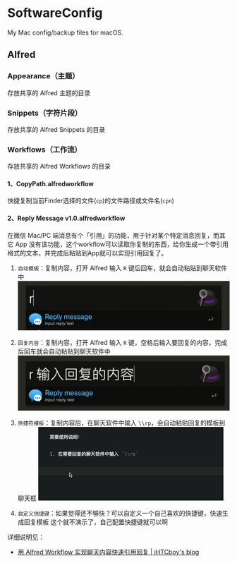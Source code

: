 # SoftwareConfig
My Mac config/backup files for macOS.


## Alfred


### Appearance（主题）
存放共享的 Alfred 主题的目录


### Snippets（字符片段）
存放共享的 Alfred Snippets 的目录 

### Workflows（工作流）
存放共享的 Alfred Workflows 的目录

#### 1、CopyPath.alfredworkflow

快捷复制当前Finder选择的文件(`cp`)的文件路径或文件名(`cpn`)


#### 2、Reply Message v1.0.alfredworkflow
在微信 Mac/PC 端消息有个「引用」的功能，用于针对某个特定消息回复，而其它 App 没有该功能，这个workflow可以读取你复制的东西，给你生成一个带引用格式的文本，并完成后粘贴到App就可以实现引用回复了。

1. `自动模板`：复制内容，打开 Alfred 输入 `R` 键后回车，就会自动粘贴到聊天软件中
![Alfred-Copy-Template.png](https://github.com/iHTCboy/iGallery/raw/master/BlogImages/2019/11/Alfred-Copy-Template.png)

2. `回复内容`：复制内容，打开 Alfred 输入 `R` 键，空格后输入要回复的内容，完成后回车就会自动粘贴到聊天软件中
![Alfred-Copy-Template-Reply.png](https://github.com/iHTCboy/iGallery/raw/master/BlogImages/2019/11/Alfred-Copy-Template-Reply.png)

3. `快捷符模板`：复制内容后，在聊天软件中输入 `\\rp`，会自动粘贴回复的模板到聊天框
![Alfred-Shortcuts-Key.gif](https://github.com/iHTCboy/iGallery/raw/master/BlogImages/2019/11/Alfred-Shortcuts-Key.gif)

4. `自定义快捷键`：如果觉得还不够快？可以自定义一个自己喜欢的快捷键，快速生成回复模板
这个就不演示了，自己配置快捷键就可以啊


详细说明见：
- [用 Alfred Workflow 实现聊天内容快速引用回复 | iHTCboy's blog](https://ihtcboy.com/2019/11/17/2019-11-17_%E4%B8%80%E4%B8%AAAlfred%E7%9A%84Workflow%E8%81%8A%E5%A4%A9%E5%86%85%E5%AE%B9%E5%BC%95%E7%94%A8%E6%B6%88%E6%81%AF/)